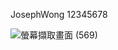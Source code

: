 JosephWong
12345678

![螢幕擷取畫面 (569)](https://user-images.githubusercontent.com/90105415/155329695-91fe720f-7b99-46b9-bb86-d0f2fde22bad.png)
